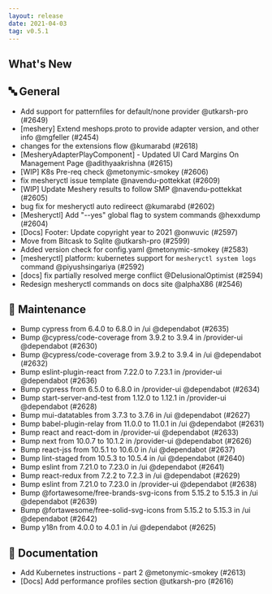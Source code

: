 ```yaml
---
layout: release
date: 2021-04-03
tag: v0.5.1
---
```


## What's New

## 🔤 General
- Add support for patternfiles for default/none provider @utkarsh-pro (#2649)
- [meshery] Extend meshops.proto to provide adapter version, and other info @mgfeller (#2454)
- changes for the extensions flow @kumarabd (#2618)
- [MesheryAdapterPlayComponent] - Updated UI Card Margins On Management Page @adithyaakrishna (#2615)
- [WIP] K8s Pre-req check @metonymic-smokey (#2606)
- fix mesheryctl issue template @navendu-pottekkat (#2609)
- [WIP] Update Meshery results to follow SMP @navendu-pottekkat (#2605)
- bug fix for mesheryctl auto redireect @kumarabd (#2602)
- [Mesheryctl] Add "--yes" global flag to system commands @hexxdump (#2604)
- [Docs] Footer: Update copyright year to 2021 @onwuvic (#2597)
- Move from Bitcask to Sqlite @utkarsh-pro (#2599)
- Added version check for config.yaml @metonymic-smokey (#2583)
- [mesheryctl] platform: kubernetes support for `mesheryctl system logs` command  @piyushsingariya (#2592)
- [docs] fix partially resolved merge conflict @DelusionalOptimist (#2594)
- Redesign mesheryctl commands on docs site @alphaX86 (#2546)

## 🧰 Maintenance

- Bump cypress from 6.4.0 to 6.8.0 in /ui @dependabot (#2635)
- Bump @cypress/code-coverage from 3.9.2 to 3.9.4 in /provider-ui @dependabot (#2630)
- Bump @cypress/code-coverage from 3.9.2 to 3.9.4 in /ui @dependabot (#2632)
- Bump eslint-plugin-react from 7.22.0 to 7.23.1 in /provider-ui @dependabot (#2636)
- Bump cypress from 6.5.0 to 6.8.0 in /provider-ui @dependabot (#2634)
- Bump start-server-and-test from 1.12.0 to 1.12.1 in /provider-ui @dependabot (#2628)
- Bump mui-datatables from 3.7.3 to 3.7.6 in /ui @dependabot (#2627)
- Bump babel-plugin-relay from 11.0.0 to 11.0.1 in /ui @dependabot (#2631)
- Bump react and react-dom in /provider-ui @dependabot (#2633)
- Bump next from 10.0.7 to 10.1.2 in /provider-ui @dependabot (#2626)
- Bump react-jss from 10.5.1 to 10.6.0 in /ui @dependabot (#2637)
- Bump lint-staged from 10.5.3 to 10.5.4 in /ui @dependabot (#2640)
- Bump eslint from 7.21.0 to 7.23.0 in /ui @dependabot (#2641)
- Bump react-redux from 7.2.2 to 7.2.3 in /ui @dependabot (#2629)
- Bump eslint from 7.21.0 to 7.23.0 in /provider-ui @dependabot (#2638)
- Bump @fortawesome/free-brands-svg-icons from 5.15.2 to 5.15.3 in /ui @dependabot (#2639)
- Bump @fortawesome/free-solid-svg-icons from 5.15.2 to 5.15.3 in /ui @dependabot (#2642)
- Bump y18n from 4.0.0 to 4.0.1 in /ui @dependabot (#2625)

## 📖 Documentation

- Add Kubernetes instructions - part 2 @metonymic-smokey (#2613)
- [Docs] Add performance profiles section @utkarsh-pro (#2616)

